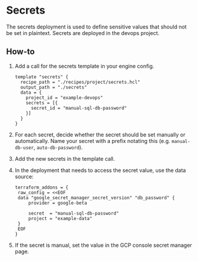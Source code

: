 # Secrets

The secrets deployment is used to define sensitive values that should not be
set in plaintext. Secrets are deployed in the devops project.

## How-to

1. Add a call for the secrets template in your engine config.

   ```hcl
   template "secrets" {
     recipe_path = "./recipes/project/secrets.hcl"
     output_path = "./secrets"
     data = {
       project_id = "example-devops"
       secrets = [{
         secret_id = "manual-sql-db-password"
       }]
     }
   }
   ```

1. For each secret, decide whether the secret should be set manually or
   automatically. Name your secret with a prefix notating this (e.g.
   `manual-db-user`, `auto-db-password`).

1. Add the new secrets in the template call.

1. In the deployment that needs to access the secret value, use the data source:

   ```hcl
   terraform_addons = {
    raw_config = <<EOF
    data "google_secret_manager_secret_version" "db_password" {
        provider = google-beta

        secret  = "manual-sql-db-password"
        project = "example-data"
    }
    EOF
   }
   ```

1. If the secret is manual, set the value in the GCP console secret manager
   page.
